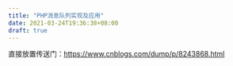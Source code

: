 ```yaml
---
title: "PHP消息队列实现及应用"
date: 2021-03-24T19:36:38+08:00
draft: true
---
```


直接放置传送门：https://www.cnblogs.com/dump/p/8243868.html


